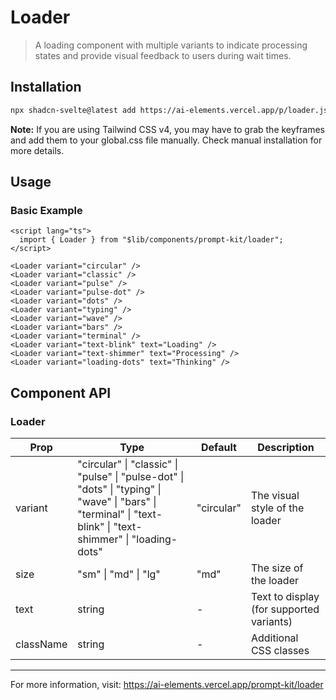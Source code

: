 # Loader

> A loading component with multiple variants to indicate processing states and provide visual feedback to users during wait times.

## Installation

```bash
npx shadcn-svelte@latest add https://ai-elements.vercel.app/p/loader.json
```

**Note:** If you are using Tailwind CSS v4, you may have to grab the keyframes and add them to your global.css file manually. Check manual installation for more details.

## Usage

### Basic Example

```svelte
<script lang="ts">
  import { Loader } from "$lib/components/prompt-kit/loader";
</script>

<Loader variant="circular" />
<Loader variant="classic" />
<Loader variant="pulse" />
<Loader variant="pulse-dot" />
<Loader variant="dots" />
<Loader variant="typing" />
<Loader variant="wave" />
<Loader variant="bars" />
<Loader variant="terminal" />
<Loader variant="text-blink" text="Loading" />
<Loader variant="text-shimmer" text="Processing" />
<Loader variant="loading-dots" text="Thinking" />
```

## Component API

### Loader

| Prop      | Type                                                                                                                                                          | Default    | Description                              |
| --------- | ------------------------------------------------------------------------------------------------------------------------------------------------------------- | ---------- | ---------------------------------------- |
| variant   | "circular" \| "classic" \| "pulse" \| "pulse-dot" \| "dots" \| "typing" \| "wave" \| "bars" \| "terminal" \| "text-blink" \| "text-shimmer" \| "loading-dots" | "circular" | The visual style of the loader           |
| size      | "sm" \| "md" \| "lg"                                                                                                                                          | "md"       | The size of the loader                   |
| text      | string                                                                                                                                                        | -          | Text to display (for supported variants) |
| className | string                                                                                                                                                        | -          | Additional CSS classes                   |

---

For more information, visit: https://ai-elements.vercel.app/prompt-kit/loader

